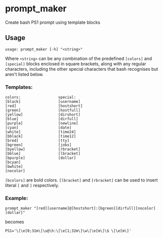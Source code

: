# prompt_maker
Create bash PS1 prompt using template blocks

## Usage
`usage: prompt_maker [-h] "<string>"`

Where `<string>` can be any combination of the predefined `[colors]` and `[special]` blocks enclosed in square brackets, along with any regular characters, including the other special characters that bash recognises but aren't listed below.

### Templates:
```
colors:                 special:
[black]                 [username]
[red]                   [hostshort]
[green]                 [hostfull]
[yellow]                [dirshort]
[blue]                  [dirfull]
[purple]                [newline]
[cyan]                  [date]
[white]                 [time24]
[bblack]                [time12]
[bred]                  [tty]
[bgreen]                [jobs]
[byellow]               [rbracket]
[bblue]                 [lbracket]
[bpurple]               [dollar]
[bcyan]
[bwhite]
[nocolor]
```
`[bcolors]` are bold colors. `[lbracket]` and `[rbracket]` can be used to insert literal `[` and `]` respectively.

### Example:
`prompt_maker "[red][username]@[hostshort]:[bgreen][dirfull][nocolor][dollar]"`

becomes

`PS1='\[\e[0;31m\]\u@\h:\[\e[1;32m\]\w\[\e[m\]\$ \[\e[m\]'`
